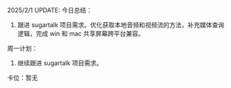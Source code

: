 2025/2/1 UPDATE:
今日总结：

1. 跟进 sugartalk 项目需求。优化获取本地音频和视频流的方法，补充媒体查询逻辑，完成 win 和 mac 共享屏幕跨平台兼容。

周一计划：

1. 继续跟进 sugartalk 项目需求。

卡位：暂无
